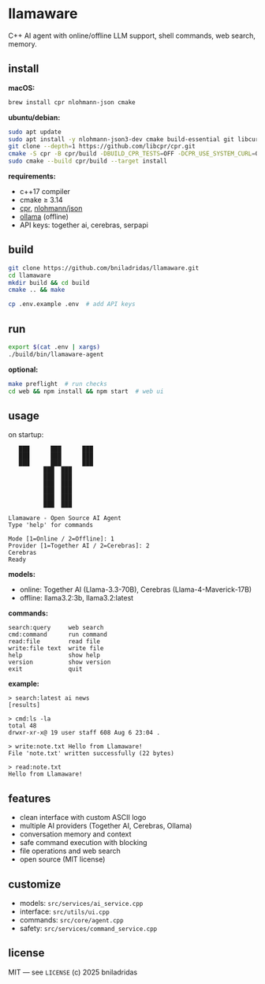 
# llamaware

C++ AI agent with online/offline LLM support, shell commands, web search, memory.

## install

**macOS:**
```bash
brew install cpr nlohmann-json cmake
```

**ubuntu/debian:**
```bash
sudo apt update
sudo apt install -y nlohmann-json3-dev cmake build-essential git libcurl4-openssl-dev
git clone --depth=1 https://github.com/libcpr/cpr.git
cmake -S cpr -B cpr/build -DBUILD_CPR_TESTS=OFF -DCPR_USE_SYSTEM_CURL=ON
sudo cmake --build cpr/build --target install
```

**requirements:**
* c++17 compiler
* cmake ≥ 3.14
* [cpr](https://github.com/libcpr/cpr), [nlohmann/json](https://github.com/nlohmann/json)
* [ollama](https://ollama.com/download) (offline)
* API keys: together ai, cerebras, serpapi

## build

```bash
git clone https://github.com/bniladridas/llamaware.git
cd llamaware
mkdir build && cd build
cmake .. && make
```

```bash
cp .env.example .env  # add API keys
```

## run

```bash
export $(cat .env | xargs)
./build/bin/llamaware-agent
```

**optional:**
```bash
make preflight  # run checks
cd web && npm install && npm start  # web ui
```

## usage

on startup:

```
   ███      ███      ███   
   ███      ███      ███   
   ███      ███      ███   
          ███  ███          
          ███  ███          
          ███  ███          
          ███  ███          
          ███  ███          
          ███  ███          

Llamaware - Open Source AI Agent
Type 'help' for commands

Mode [1=Online / 2=Offline]: 1
Provider [1=Together AI / 2=Cerebras]: 2
Cerebras
Ready
```

**models:**
- online: Together AI (Llama-3.3-70B), Cerebras (Llama-4-Maverick-17B)
- offline: llama3.2:3b, llama3.2:latest

**commands:**
```
search:query     web search
cmd:command      run command
read:file        read file
write:file text  write file
help             show help
version          show version
exit             quit
```

**example:**
```
> search:latest ai news
[results]

> cmd:ls -la
total 48
drwxr-xr-x@ 19 user staff 608 Aug 6 23:04 .

> write:note.txt Hello from Llamaware!
File 'note.txt' written successfully (22 bytes)

> read:note.txt
Hello from Llamaware!
```

## features

* clean interface with custom ASCII logo
* multiple AI providers (Together AI, Cerebras, Ollama)
* conversation memory and context
* safe command execution with blocking
* file operations and web search
* open source (MIT license)

## customize

* models: `src/services/ai_service.cpp`
* interface: `src/utils/ui.cpp`
* commands: `src/core/agent.cpp`
* safety: `src/services/command_service.cpp`

## license

MIT — see `LICENSE`
(c) 2025 bniladridas